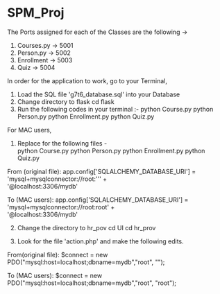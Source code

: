# SPM_Proj



The Ports assigned for each of the Classes are the following ->
1. Courses.py -> 5001
2. Person.py -> 5002
3. Enrollment -> 5003
4. Quiz -> 5004


In order for the application to work, go to your Terminal, 
1. Load the SQL file 'g7t6_database.sql' into your Database
2. Change directory to flask 
   cd flask
3. Run the following codes in your terminal :-
    python Course.py
    python Person.py
    python Enrollment.py
    python Quiz.py


For MAC users, 

1. Replace for the following files -
   </br>
    python Course.py
    python Person.py
    python Enrollment.py
    python Quiz.py
    
From (original file): 
 app.config['SQLALCHEMY_DATABASE_URI'] = 'mysql+mysqlconnector://root:''' + \
                                        '@localhost:3306/mydb'
                                        
                                        
                                      
To (MAC users):
app.config['SQLALCHEMY_DATABASE_URI'] = 'mysql+mysqlconnector://root:root' + \
                                        '@localhost:3306/mydb'
                                        
2. Change the directory to hr_pov
   cd UI
   cd hr_prov
   
3. Look for the file 'action.php' and make the following edits.
   
From(original file):
   $connect = new PDO("mysql:host=localhost;dbname=mydb","root", "");
   
To (MAC users):
   $connect = new PDO("mysql:host=localhost;dbname=mydb","root", "root");

               
